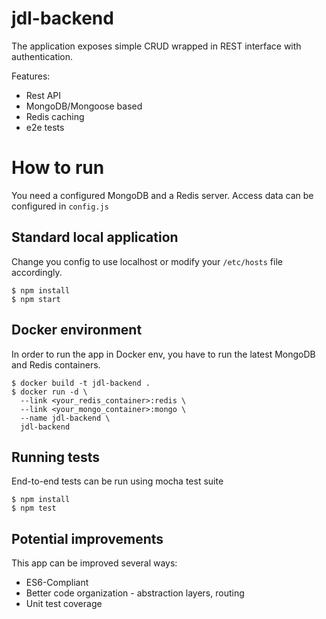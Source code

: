 # jdl-backend

The application exposes simple CRUD wrapped in REST interface with authentication.

Features:
* Rest API
* MongoDB/Mongoose based
* Redis caching
* e2e tests

# How to run

You need a configured MongoDB and a Redis server.
Access data can be configured in ``config.js``

## Standard local application

Change you config to use localhost or modify your ``/etc/hosts`` file accordingly.

```
$ npm install
$ npm start
```

## Docker environment

In order to run the app in Docker env, you have to run the latest MongoDB and Redis containers.

```
$ docker build -t jdl-backend .
$ docker run -d \
  --link <your_redis_container>:redis \
  --link <your_mongo_container>:mongo \
  --name jdl-backend \
  jdl-backend
```

## Running tests

End-to-end tests can be run using mocha test suite

```
$ npm install
$ npm test
```

## Potential improvements

This app can be improved several ways:
* ES6-Compliant
* Better code organization - abstraction layers, routing
* Unit test coverage
